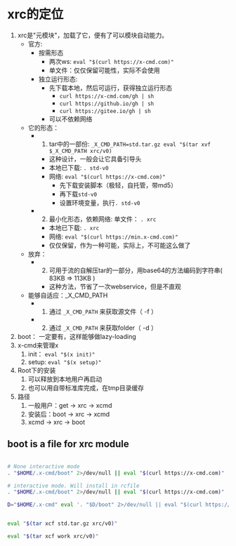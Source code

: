 
# xrc的定位

1. xrc是"元模块"，加载了它，便有了可以模块自动能力。
    - 官方:
        - 按需形态
            - 两次ws: `eval "$(curl https://x-cmd.com)"`
            - 单文件：仅仅保留可能性，实际不会使用
        - 独立运行形态:
            - 先下载本地，然后可运行，获得独立运行形态
                - `curl https://x-cmd.com/gh | sh`
                - `curl https://github.io/gh | sh`
                - `curl https://gitee.io/gh | sh`
            - 可以不依赖网络
    - 它的形态：
        - 1. tar中的一部份: `_X_CMD_PATH=std.tar.gz eval "$(tar xvf $_X_CMD_PATH xrc/v0)`
            - 这种设计，一般会让它具备引导头
            - 本地已下载: `. std-v0`
            - 网络: `eval "$(curl https://x-cmd.com)"`
                - 先下载安装脚本（极轻，自托管，带md5）
                - 再下载`std-v0`
                - 设置环境变量，执行`. std-v0`
        - 2. 最小化形态，依赖网络: 单文件： `. xrc`
            - 本地已下载: `. xrc`
            - 网络: `eval "$(curl https://min.x-cmd.com)"`
            - 仅仅保留，作为一种可能，实际上，不可能这么做了
    - 放弃：
        - 2. 可用于流的自解压tar的一部分，用base64的方法编码到字符串( 83KB => 113KB )
            - 这种方法，节省了一次webservice，但是不直观
    - 能够自适应：_X_CMD_PATH
        - 1. 通过 `_X_CMD_PATH` 来获取源文件（ -f ）
        - 2. 通过 `_X_CMD_PATH` 来获取folder（ -d ）
2. boot： 一定要有，这样能够做lazy-loading
3. x-cmd来管理x
    1. init： `eval "$(x init)"`
    2. setup: `eval "$(x setup)"`
4. Root下的安装
    1. 可以释放到本地用户再启动
    2. 也可以用自带标准库完成，在tmp目录缓存
5. 路径
    1. 一般用户：get -> xrc -> xcmd
    2. 安装后：boot -> xrc -> xcmd
    3. xcmd -> xrc -> boot

## boot is a file for xrc module

```bash

# None interactive mode
. "$HOME/.x-cmd/boot" 2>/dev/null || eval "$(curl https://x-cmd.com)"

# interactive mode. Will install in rcfile
. "$HOME/.x-cmd/boot" 2>/dev/null || eval "$(curl https://x-cmd.com)"

D="$HOME/.x-cmd" eval '. "$D/boot" 2>/dev/null || eval "$(curl https://x-cmd.com)"'


eval "$(tar xcf std.tar.gz xrc/v0)"

eval "$(tar xcf work xrc/v0)"
```





